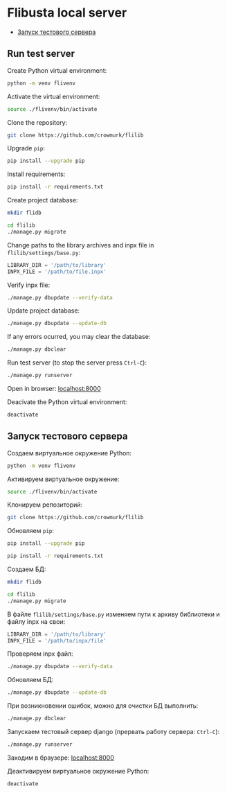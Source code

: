 # Flibusta local server

- [Запуск тестового сервера](#запуск-тестового-сервера)

## Run test server

Create Python virtual environment:

```bash
python -m venv flivenv
```

Activate the virtual environment:

```bash
source ./flivenv/bin/activate
```

Clone the repository:

```bash
git clone https://github.com/crowmurk/flilib
```

Upgrade `pip`:

```bash
pip install --upgrade pip
```

Install requirements:

```bash
pip install -r requirements.txt
```

Create project database:

```bash
mkdir flidb

cd flilib
./manage.py migrate
```

Change paths to the library archives and inpx file in `flilib/settings/base.py`:

```python
LIBRARY_DIR = '/path/to/library'
INPX_FILE = '/path/to/file.inpx'
```

Verify inpx file:

```bash
./manage.py dbupdate --verify-data
```

Update project database:

```bash
./manage.py dbupdate --update-db
```

If any errors ocurred, you may clear the database:

```bash
./manage.py dbclear
```

Run test server (to stop the server press `Ctrl-C`):

```bash
./manage.py runserver
```

Open in browser: [localhost:8000](http://localhost:8000)

Deacivate the Python virtual environment:

```bash
deactivate
```

## Запуск тестового сервера

Создаем виртуальное окружение Python:

```bash
python -m venv flivenv
```

Активируем виртуальное окружение:

```bash
source ./flivenv/bin/activate
```

Клонируем репозиторий:

```bash
git clone https://github.com/crowmurk/flilib
```

Обновляем `pip`:

```bash
pip install --upgrade pip
```

```bash
pip install -r requirements.txt
```

Создаем БД:

```bash
mkdir flidb

cd flilib
./manage.py migrate
```

В файле `flilib/settings/base.py` изменяем пути к архиву библиотеки и файлу inpx на свои:

```python
LIBRARY_DIR = '/path/to/library'
INPX_FILE = '/path/to/inpx/file'
```

Проверяем inpx файл:

```bash
./manage.py dbupdate --verify-data
```

Обновляем  БД:

```bash
./manage.py dbupdate --update-db
```

При возникновении ошибок, можно для очистки БД выполнить:

```bash
./manage.py dbclear
```

Запускаем тестовый сервер django (прервать работу сервера: `Ctrl-C`):

```bash
./manage.py runserver
```

Заходим в браузере: [localhost:8000](http://localhost:8000)

Деактивируем виртуальное окружение Python:

```bash
deactivate
```
